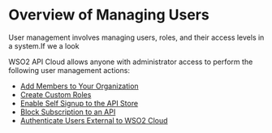 # Overview of Managing Users

User management involves managing users, roles, and their access levels in a system.If we  a look   

WSO2 API Cloud allows anyone with administrator access to perform the following user management actions:

- [Add Members to Your Organization](../add-members-to-your-organization)
- [Create Custom Roles](../create-custom-roles)
- [Enable Self Signup to the API Store](../enable-self-sign-up-to-the-api-store)
- [Block Subscription to an API](../block-subscription-to-an-api)
- [Authenticate Users External to WSO2 Cloud](../overview-of-authenticating-users-external-to-wso2-cloud)



